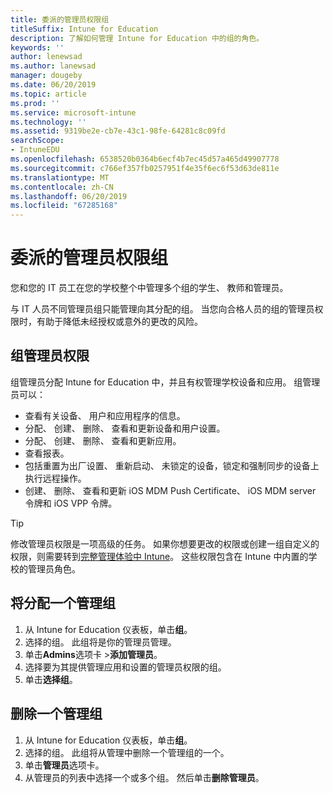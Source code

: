 ```yaml
---
title: 委派的管理员权限组
titleSuffix: Intune for Education
description: 了解如何管理 Intune for Education 中的组的角色。
keywords: ''
author: lenewsad
ms.author: lanewsad
manager: dougeby
ms.date: 06/20/2019
ms.topic: article
ms.prod: ''
ms.service: microsoft-intune
ms.technology: ''
ms.assetid: 9319be2e-cb7e-43c1-98fe-64281c8c09fd
searchScope:
- IntuneEDU
ms.openlocfilehash: 6538520b0364b6ecf4b7ec45d57a465d49907778
ms.sourcegitcommit: c766ef357fb0257951f4e35f6ec6f53d63de811e
ms.translationtype: MT
ms.contentlocale: zh-CN
ms.lasthandoff: 06/20/2019
ms.locfileid: "67285168"
---
```

# <a name="delegate-admin-permissions-to-groups"></a>委派的管理员权限组
您和您的 IT 员工在您的学校整个中管理多个组的学生、 教师和管理员。  

与 IT 人员不同管理员组只能管理向其分配的组。 当您向合格人员的组的管理员权限时，有助于降低未经授权或意外的更改的风险。  

## <a name="group-admin-permissions"></a>组管理员权限 

组管理员分配 Intune for Education 中，并且有权管理学校设备和应用。 组管理员可以：  

- 查看有关设备、 用户和应用程序的信息。
- 分配、 创建、 删除、 查看和更新设备和用户设置。
- 分配、 创建、 删除、 查看和更新应用。
- 查看报表。
- 包括重置为出厂设置、 重新启动、 未锁定的设备，锁定和强制同步的设备上执行远程操作。  
- 创建、 删除、 查看和更新 iOS MDM Push Certificate、 iOS MDM server 令牌和 iOS VPP 令牌。   

> [!TIP]
> 修改管理员权限是一项高级的任务。 如果你想要更改的权限或创建一组自定义的权限，则需要转到[完整管理体验中 Intune](https://docs.microsoft.com/intune/role-based-access-control)。 这些权限包含在 Intune 中内置的学校的管理员角色。 

## <a name="assign-an-admin-group"></a>将分配一个管理组

1. 从 Intune for Education 仪表板，单击**组**。
2. 选择的组。 此组将是你的管理员管理。
3. 单击**Admins**选项卡 >**添加管理员**。
4. 选择要为其提供管理应用和设置的管理员权限的组。
5. 单击**选择组**。

## <a name="remove-an-admin-group"></a>删除一个管理组
1. 从 Intune for Education 仪表板，单击**组**。
2. 选择的组。 此组将从管理中删除一个管理组的一个。
3. 单击**管理员**选项卡。
4. 从管理员的列表中选择一个或多个组。 然后单击**删除管理员**。  
